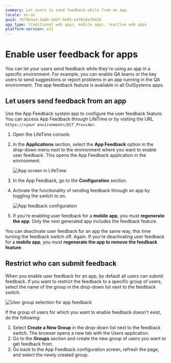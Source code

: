 ```yaml
---
summary: Let users to send feedback while from an app.
locale: en-us
guid: 7679b3a4-2a80-4ddf-9e85-e470c8af8428
app_type: traditional web apps, mobile apps, reactive web apps
platform-version: o11
---
```


# Enable user feedback for apps

You can let your users send feedback while they're using an app in a specific environment. For example, you can enable QA teams or the key users to send suggestions or report problems in an app running in the QA environment. The app feedback feature is available in all OutSystems apps.

## Let users send feedback from an app

Use the App Feedback system app to configure the user feedback feature. You can access App Feedback through LifeTime or by visiting the URL `https://<your environment>/ECT_Provider`.

1. Open the LifeTime console.

1. In the **Applications** section, select the **App Feedback** option in the drop-down menu next to the environment where you want to enable user feedback. This opens the App Feedback application in the environment.

    ![App screen in LifeTime](images/app-feedback-enable-1.png?width=800)

1. In the App Feedback, go to the **Configuration** section.

1. Activate the functionality of sending feedback through an app by toggling the switch to on.

    ![App feedback configuration](images/app-feedback-enable-2.png?width=800)

1. If you're enabling user feedback for a **mobile app**, you must **regenerate the app**. Only the next generated app includes the feedback feature.

You can deactivate user feedback for an app the same way, this time turning the feedback switch off. Again. If you're deactivating user feedback for a **mobile app**, you must **regenerate the app to remove the feedback feature**.


## Restrict who can submit feedback

When you enable user feedback for an app, by default all users can submit feedback. If you want to restrict the feedback to a specific group of users, select the name of the group in the drop-down list next to the feedback switch.

![User group selection for app feedback](images/app-feedback-enable-3.png?width=800)

If the group of users for which you want to enable feedback doesn't exist, do the following:

1. Select **Create a New Group** in the drop-down list next to the feedback switch. The browser opens a new tab with the Users application.
1. Go to the **Groups** section and create the new group of users you want to get feedback from.
1. Go back to the App Feedback configuration screen, refresh the page, and select the newly created group.
